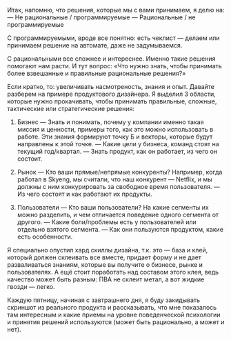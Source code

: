 Итак, напомню, что решения, которые мы с вами принимаем, я делю на: — Не рациональные / программируемые — Рациональные / не программируемые

С программируемыми, вроде все понятно: есть чеклист — делаем или принимаем решение на автомате, даже не задумываемся.

С рациональными все сложнее и интереснее. Именно такие решения помогают нам расти. И тут вопрос: «Что нужно знать, чтобы принимать более взвешанные и правильные рациональные решения?»

Если кратко, то: увеличивать насмотреность, знания и опыт. Давайте разберем на примере продуктового дизайнера. Я выделил 3 области, которые нужно прокачивать, чтобы принимать правильные, сложные, тактические или стратегические решения:

1. Бизнес — Знать и понимать, почему у компании именно такая миссия и ценности, примеры того, как это можно использовать в работе. Эти знания формируют точку Б и векторы, которые будут направлены к этой точке. — Какие цели у бизнеса, команд стоят на текущий год/квартал. — Знать продукт, как он работает, из чего он состоит.
    
2. Рынок — Кто ваши прямые/непрямые конкуренты? Например, когда работал в Skyeng, мы считали, что наш конкурент — Netflix, и мы должны с ним конкурировать за свободное время пользователя. — Из чего состоят и как работают их продукты.
    
3. Пользователи 
— Кто ваши пользователи? На какие сегменты их можно разделить, и чем отличается поведение одного сегмента от другого. — Какие боли/проблемы есть у пользователей или отдельно взятого сегмента. — Как они пользуются продуктом, какие есть особенности.
    

Я специально опустил хард скиллы дизайна, т.к. это — база и клей, который должен склеивать все вместе, придает форму и не дает разваливаться знаниям, которые вы получите о бизнесе, рынке и пользователях. А ещё стоит поработать над составом этого клея, ведь качество может быть разным: ПВА не склеит метал, а вот жидкие гвозди — легко.

Каждую пятницу, начиная с завтрашнего дня, я буду закидывать скриншот из реального продукта и рассказывать, что мне показалось там интересным и какие приемы на уровне поведенческой психологии и принятия решений используются (может быть рационально, а может и нет).